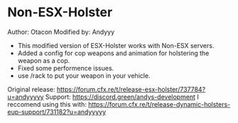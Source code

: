 # Non-ESX-Holster
Author: Otacon 
Modified by: Andyyy

- This modified version of ESX-Holster works with Non-ESX servers.
- Added a config for cop weapons and animation for holstering the weapon as a cop.
- Fixed some performence issues.
- use /rack to put your weapon in your vehicle.

Original release: https://forum.cfx.re/t/release-esx-holster/737784?u=andyyyyy
Support: https://discord.green/andys-development
I reccomend using this with: https://forum.cfx.re/t/release-dynamic-holsters-eup-support/731182?u=andyyyyy
